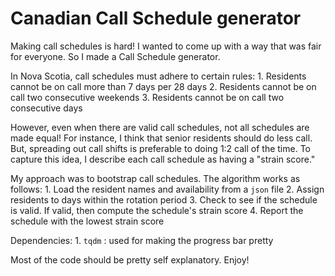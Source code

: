 # Canadian Call Schedule generator

Making call schedules is hard! I wanted to come up with a way that was fair for everyone. So I made a Call Schedule generator.

In Nova Scotia, call schedules must adhere to certain rules:
    1. Residents cannot be on call more than 7 days per 28 days 
    2. Residents cannot be on call two consecutive weekends
    3. Residents cannot be on call two consecutive days

However, even when there are valid call schedules, not all schedules are made equal! For instance, I think that senior residents should do less call. But, spreading out call shifts is preferable to doing 1:2 call of the time. To capture this idea, I describe each call schedule as having a "strain score." 

My approach was to bootstrap call schedules. The algorithm works as follows:
    1. Load the resident names and availability from a `json` file
    2. Assign residents to days within the rotation period
    3. Check to see if the schedule is valid. If valid, then compute the schedule's strain score
    4. Report the schedule with the lowest strain score

Dependencies:
    1. `tqdm` : used for making the progress bar pretty

Most of the code should be pretty self explanatory. Enjoy!
